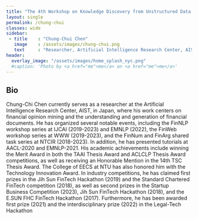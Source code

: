 ```yaml
---
title: "The 4th Workshop on Knowledge Discovery from Unstructured Data in Financial Services"
layout: single
permalink: /chung-chui
classes: wide
sidebar:
 - title    : "Chung-Chui Chen"
   image    : /assets/images/chung-chui.png
   text     : "Researcher, Artificial Intelligence Research Center, AIST, Japan"
header:
  overlay_image: "/assets/images/home_splash_nyc.png"
  #caption: 'Photo by <a href="me">me</a> on <a href="me">me</a>'
---
```

<h2>Bio</h2>

Chung-Chi Chen currently serves as a researcher at the Artificial Intelligence Research Center, AIST, in Japan, where his work centers on financial opinion mining and the understanding and generation of financial documents. He has organized several notable events, including the FinNLP workshop series at IJCAI (2019-2023) and EMNLP (2022), the FinWeb workshop series at WWW (2019-2023), and the FinNum and FinArg shared task series at NTCIR (2018-2023). In addition, he has presented tutorials at AACL-2020 and EMNLP-2021. His academic achievements include winning the Merit Award in both the TAAI Thesis Award and ACLCLP Thesis Award competitions, as well as receiving an Honorable Mention in the 14th TSC Thesis Award. The College of EECS at NTU has also honored him with the Technology Innovation Award. In industry competitions, he has claimed first prizes in the Jih Sun FinTech Hackathon (2019) and the Standard Chartered FinTech competition (2018), as well as second prizes in the Startup Business Competition (2023), Jih Sun FinTech Hackathon (2018), and the E.SUN FHC FinTech Hackathon (2017). Furthermore, he has been awarded first prize (2021) and the interdisciplinary prize (2022) in the Legal-Tech Hackathon
